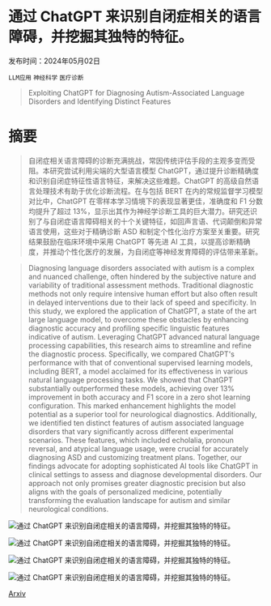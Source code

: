 # 通过 ChatGPT 来识别自闭症相关的语言障碍，并挖掘其独特的特征。

发布时间：2024年05月02日

`LLM应用` `神经科学` `医疗诊断`

> Exploiting ChatGPT for Diagnosing Autism-Associated Language Disorders and Identifying Distinct Features

# 摘要

> 自闭症相关语言障碍的诊断充满挑战，常因传统评估手段的主观多变而受阻。本研究尝试利用尖端的大型语言模型 ChatGPT，通过提升诊断精确度和识别自闭症特征性语言特征，来解决这些难题。ChatGPT 的高级自然语言处理技术有助于优化诊断流程。在与包括 BERT 在内的常规监督学习模型对比中，ChatGPT 在零样本学习情境下的表现显著更佳，准确度和 F1 分数均提升了超过 13%，显示出其作为神经学诊断工具的巨大潜力。研究还识别了与自闭症语言障碍相关的十个关键特征，如回声言语、代词颠倒和异常语言使用，这些对于精确诊断 ASD 和制定个性化治疗方案至关重要。研究结果鼓励在临床环境中采用 ChatGPT 等先进 AI 工具，以提高诊断精确度，并推动个性化医疗的发展，为自闭症等神经发育障碍的评估带来革新。

> Diagnosing language disorders associated with autism is a complex and nuanced challenge, often hindered by the subjective nature and variability of traditional assessment methods. Traditional diagnostic methods not only require intensive human effort but also often result in delayed interventions due to their lack of speed and specificity. In this study, we explored the application of ChatGPT, a state of the art large language model, to overcome these obstacles by enhancing diagnostic accuracy and profiling specific linguistic features indicative of autism. Leveraging ChatGPT advanced natural language processing capabilities, this research aims to streamline and refine the diagnostic process. Specifically, we compared ChatGPT's performance with that of conventional supervised learning models, including BERT, a model acclaimed for its effectiveness in various natural language processing tasks. We showed that ChatGPT substantially outperformed these models, achieving over 13% improvement in both accuracy and F1 score in a zero shot learning configuration. This marked enhancement highlights the model potential as a superior tool for neurological diagnostics. Additionally, we identified ten distinct features of autism associated language disorders that vary significantly across different experimental scenarios. These features, which included echolalia, pronoun reversal, and atypical language usage, were crucial for accurately diagnosing ASD and customizing treatment plans. Together, our findings advocate for adopting sophisticated AI tools like ChatGPT in clinical settings to assess and diagnose developmental disorders. Our approach not only promises greater diagnostic precision but also aligns with the goals of personalized medicine, potentially transforming the evaluation landscape for autism and similar neurological conditions.

![通过 ChatGPT 来识别自闭症相关的语言障碍，并挖掘其独特的特征。](../../..//opt/data/Projects/HuggingArxiv/paper_images/2405.01799/correlation_matrix_heatmap.jpg)

![通过 ChatGPT 来识别自闭症相关的语言障碍，并挖掘其独特的特征。](../../..//opt/data/Projects/HuggingArxiv/paper_images/2405.01799/correlation_matrix_heatmap_3.jpg)

![通过 ChatGPT 来识别自闭症相关的语言障碍，并挖掘其独特的特征。](../../..//opt/data/Projects/HuggingArxiv/paper_images/2405.01799/correlation_matrix_heatmap_9.jpg)

![通过 ChatGPT 来识别自闭症相关的语言障碍，并挖掘其独特的特征。](../../..//opt/data/Projects/HuggingArxiv/paper_images/2405.01799/GPT_autism_structure.jpg)

[Arxiv](https://arxiv.org/abs/2405.01799)